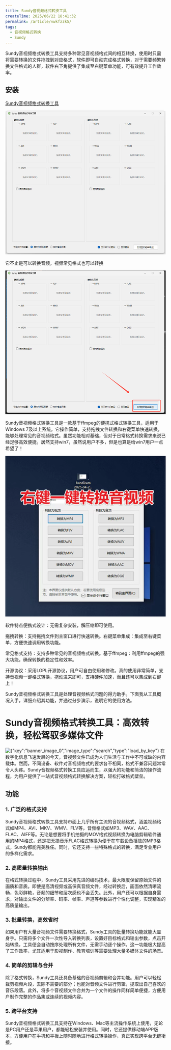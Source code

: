 ```yaml
---
title: Sundy音视频格式转换工具
createTime: 2025/06/22 18:41:32
permalink: /article/vwkfzzk5/
tags:
  - 音视频格式转换
  - Sundy
---
```


Sundy音视频格式转换工具支持多种常见音视频格式间的相互转换，使用时只需将需要转换的文件拖拽到对应格式，软件即可自动完成格式转换，对于需要频繁转换文件格式的人群，软件右下角提供了集成至右键菜单功能，可有效提升工作效率。

## 安装

[Sundy音视频格式转换工具](https://pan.quark.cn/s/2cf473127d74)

![alt text](1.png)

它不止是可以转换音频，视频常见格式也可以转换

![alt text](4.png)

Sundy音视频格式转换工具是一款基于ffmpeg的便携式格式转换工具，适用于Windows 7及以上系统。它操作简单，支持拖拽文件转换和右键菜单快速转换，能够处理常见的音视频格式。虽然功能相对基础，但对于日常格式转换需求来说已经足够高效便捷。居然支持win7，虽然说用户不多，但是也算是给win7用户一点希望了！


![alt text](5.png)

软件特点便携式设计：无需复杂安装，解压缩即可使用。

拖拽转换：支持拖拽文件到主窗口进行快速转换。右键菜单集成：集成至右键菜单，方便快速调用转换功能。

常见格式支持：支持多种常见的音视频格式转换。基于ffmpeg：利用ffmpeg的强大功能，确保转换的稳定性和效率。

开源协议：采用LGPL开源协议，用户可自由使用和修改。真的使用非常简单，支持音视频一键格式转换，拖动进来即可，支持硬件加速，而且还可以集成到右键上！


Sundy音视频格式转换工具是处理音视频格式问题的得力助手。下面我从工具概况入手，详细介绍其功能，并通过分步演示，说明它的使用方法。



# Sundy音视频格式转换工具：高效转换，轻松驾驭多媒体文件
![{"key":"banner_image_0","image_type":"search","type":"load_by_key"}]()
在数字化信息飞速发展的今天，音视频文件已成为人们生活与工作中不可或缺的内容载体。然而，不同设备、软件对音视频格式的要求各不相同，格式不兼容问题常常令人头疼。Sundy音视频格式转换工具应运而生，以强大的功能和简洁的操作流程，为用户提供了一站式音视频格式转换解决方案，轻松打破格式壁垒。

## 功能

### 1. 广泛的格式支持
Sundy音视频格式转换工具支持市面上几乎所有主流的音视频格式，涵盖视频格式如MP4、AVI、MKV、WMV、FLV等，音频格式如MP3、WAV、AAC、FLAC、AIFF等。无论是想要将手机拍摄的MOV格式视频转换为电脑剪辑软件通用的MP4格式，还是把无损音乐FLAC格式转换为便于在车载设备播放的MP3格式，Sundy都能完美胜任。同时，它还支持一些特殊格式的转换，满足专业用户的多样化需求。

### 2. 高质量转换输出
在格式转换过程中，Sundy工具采用先进的编码技术，最大限度保留原始文件的画质和音质。即使是高清视频或高保真音频文件，经过转换后，画面依然清晰流畅，色彩鲜艳，音频的细节和层次感也不会丢失。此外，用户还可以根据自身需求，对输出文件的分辨率、码率、帧率、声道等参数进行个性化调整，实现精准的高质量输出。

### 3. 批量转换，高效省时
如果用户有大量音视频文件需要转换格式，Sundy工具的批量转换功能就能大显身手。只需将多个文件一次性导入转换列表，设置好目标格式和输出参数，点击开始转换，工具便会自动按序处理所有文件，无需手动逐个操作。这一功能极大提高了工作效率，尤其适用于影视制作、教育培训等需要处理大量多媒体文件的场景。

### 4. 简单的剪辑与合并
除了格式转换，Sundy工具还具备基础的音视频剪辑和合并功能。用户可以轻松裁剪视频片段，去除不需要的部分；也能对音频文件进行剪辑，提取出自己喜欢的音乐段落。此外，将多个音视频文件合并为一个文件的操作同样简单便捷，方便用户制作完整的作品集或连续的视频内容。

### 5. 跨平台支持
Sundy音视频格式转换工具支持在Windows、Mac等主流操作系统上使用，无论是PC用户还是苹果用户，都能轻松安装并使用。同时，它还提供移动端APP版本，方便用户在手机和平板上随时随地进行格式转换操作，真正实现跨平台无缝衔接。
